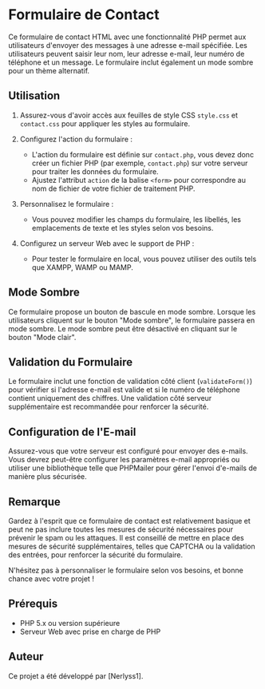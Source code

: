 # Formulaire de Contact

Ce formulaire de contact HTML avec une fonctionnalité PHP permet aux utilisateurs d'envoyer des messages à une adresse e-mail spécifiée. Les utilisateurs peuvent saisir leur nom, leur adresse e-mail, leur numéro de téléphone et un message. Le formulaire inclut également un mode sombre pour un thème alternatif.

## Utilisation

1. Assurez-vous d'avoir accès aux feuilles de style CSS `style.css` et `contact.css` pour appliquer les styles au formulaire.

2. Configurez l'action du formulaire :
   - L'action du formulaire est définie sur `contact.php`, vous devez donc créer un fichier PHP (par exemple, `contact.php`) sur votre serveur pour traiter les données du formulaire.
   - Ajustez l'attribut `action` de la balise `<form>` pour correspondre au nom de fichier de votre fichier de traitement PHP.

3. Personnalisez le formulaire :
   - Vous pouvez modifier les champs du formulaire, les libellés, les emplacements de texte et les styles selon vos besoins.

4. Configurez un serveur Web avec le support de PHP :
   - Pour tester le formulaire en local, vous pouvez utiliser des outils tels que XAMPP, WAMP ou MAMP.

## Mode Sombre

Ce formulaire propose un bouton de bascule en mode sombre. Lorsque les utilisateurs cliquent sur le bouton "Mode sombre", le formulaire passera en mode sombre. Le mode sombre peut être désactivé en cliquant sur le bouton "Mode clair".

## Validation du Formulaire

Le formulaire inclut une fonction de validation côté client (`validateForm()`) pour vérifier si l'adresse e-mail est valide et si le numéro de téléphone contient uniquement des chiffres. Une validation côté serveur supplémentaire est recommandée pour renforcer la sécurité.

## Configuration de l'E-mail

Assurez-vous que votre serveur est configuré pour envoyer des e-mails. Vous devrez peut-être configurer les paramètres e-mail appropriés ou utiliser une bibliothèque telle que PHPMailer pour gérer l'envoi d'e-mails de manière plus sécurisée.

## Remarque

Gardez à l'esprit que ce formulaire de contact est relativement basique et peut ne pas inclure toutes les mesures de sécurité nécessaires pour prévenir le spam ou les attaques. Il est conseillé de mettre en place des mesures de sécurité supplémentaires, telles que CAPTCHA ou la validation des entrées, pour renforcer la sécurité du formulaire.

N'hésitez pas à personnaliser le formulaire selon vos besoins, et bonne chance avec votre projet !

## Prérequis

- PHP 5.x ou version supérieure
- Serveur Web avec prise en charge de PHP

## Auteur

Ce projet a été développé par [Nerlyss1].
